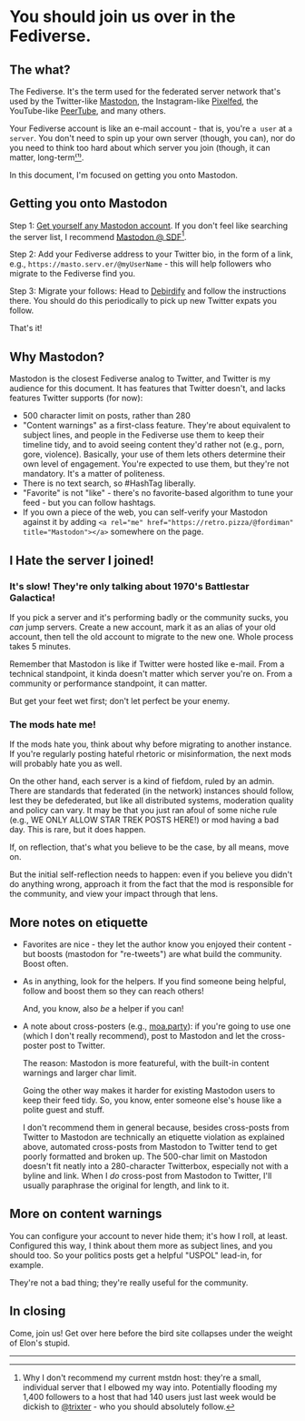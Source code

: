 # You should join us over in the Fediverse.

## The what?

The Fediverse.  It's the term used for the federated server network that's used by the Twitter-like [Mastodon](https://joinmastodon.org), the Instagram-like [Pixelfed](https://pixelfed.org/), the YouTube-like [PeerTube](https://joinpeertube.org/en), and many others.

Your Fediverse account is like an e-mail account - that is, you're `a user` at `a server`.  You don't need to spin up your own server (though, you can), nor do you need to think too hard about which server you join (though, it can matter, long-term[⁽¹⁾](#i-hate-the-server-i-joined--its-slow--the-mods-hate-me).

In this document, I'm focused on getting you onto Mastodon.

## Getting you onto Mastodon

Step 1: [Get yourself any Mastodon account](https://joinmastodon.org/servers).  If you don't feel like searching the server list, I recommend [Mastodon @ SDF](https://mastodon.sdf.org)[^2].

Step 2: Add your Fediverse address to your Twitter bio, in the form of a link, e.g., `https://masto.serv.er/@myUserName` - this will help followers who migrate to the Fediverse find you.

Step 3: Migrate your follows: Head to [Debirdify](https://pruvisto.org/debirdify) and follow the instructions there. You should do this periodically to pick up new Twitter expats you follow.

That's it!

## Why Mastodon?

Mastodon is the closest Fediverse analog to Twitter, and Twitter is my audience for this document.  It has features that Twitter doesn't, and lacks features Twitter supports (for now):

* 500 character limit on posts, rather than 280
* "Content warnings" as a first-class feature.  They're about equivalent to subject lines, and people in the Fediverse use them to keep their timeline tidy, and to avoid seeing content they'd rather not (e.g., porn, gore, violence).  Basically, your use of them lets others determine their own level of engagement.  You're expected to use them, but they're not mandatory.  It's a matter of politeness.
* There is no text search, so #HashTag liberally.
* "Favorite" is not "like" - there's no favorite-based algorithm to tune your feed - but you can follow hashtags.
* If you own a piece of the web, you can self-verify your Mastodon against it by adding `<a rel="me" href="https://retro.pizza/@fordiman" title="Mastodon"></a>` somewhere on the page.

## I Hate the server I joined!

### It's slow! They're only talking about 1970's Battlestar Galactica!

If you pick a server and it's performing badly or the community sucks, you _can_ jump servers. Create a new account, mark it as an alias of your old account, then tell the old account to migrate to the new one. Whole process takes 5 minutes.

Remember that Mastodon is like if Twitter were hosted like e-mail. From a technical standpoint, it kinda doesn't matter which server you're on. From a community or performance standpoint, it can matter.
  
But get your feet wet first; don't let perfect be your enemy. 

### The mods hate me!

If the mods hate you, think about why before migrating to another instance.  If you're regularly posting hateful rhetoric or misinformation, the next mods will probably hate you as well.

On the other hand, each server is a kind of fiefdom, ruled by an admin.  There are standards that federated (in the network) instances should follow, lest they be defederated, but like all distributed systems, moderation quality and policy can vary.  It may be that you just ran afoul of some niche rule (e.g., WE ONLY ALLOW STAR TREK POSTS HERE!) or mod having a bad day.  This is rare, but it does happen.

If, on reflection, that's what you believe to be the case, by all means, move on.

But the initial self-reflection needs to happen: even if you believe you didn't do anything wrong, approach it from the fact that the mod is responsible for the community, and view your impact through that lens.

## More notes on etiquette

  * Favorites are nice - they let the author know you enjoyed their content - but boosts (mastodon for "re-tweets") are what build the community. Boost often. 

  * As in anything, look for the helpers. If you find someone being helpful, follow and boost them so they can reach others!

    And, you know, also _be_ a helper if you can! 

  * A note about cross-posters (e.g., [moa.party](https://moa.party)): if you're going to use one (which I don't really recommend), post to Mastodon and let the cross-poster post to Twitter.

    The reason: Mastodon is more featureful, with the built-in content warnings and larger char limit.  

    Going the other way makes it harder for existing Mastodon users to keep their feed tidy. So, you know, enter someone else's house like a polite guest and stuff.

    I don't recommend them in general because, besides cross-posts from Twitter to Mastodon are technically an etiquette violation as explained above, automated cross-posts from Mastodon to Twitter tend to get poorly formatted and broken up.  The 500-char limit on Mastodon doesn't fit neatly into a 280-character Twitterbox, especially not with a byline and link.  When I _do_ cross-post from Mastodon to Twitter, I'll usually paraphrase the original for length, and link to it.

## More on content warnings
  
You can configure your account to never hide them; it's how I roll, at least. Configured this way, I think about them more as subject lines, and you should too. So your politics posts get a helpful "USPOL" lead-in, for example.

They're not a bad thing; they're really useful for the community.

## In closing

Come, join us! Get over here before the bird site collapses under the weight of Elon's stupid. 

-----

[^2]: Why I don't recommend my current mstdn host: they're a small, individual server that I elbowed my way into. Potentially flooding my 1,400 followers to a host that had 140 users just last week would be dickish to [@trixter](https://retro.pizza/@trixter) - who you should absolutely follow.
